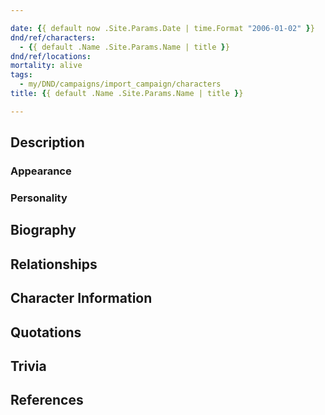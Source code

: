 ```yaml
---

date: {{ default now .Site.Params.Date | time.Format "2006-01-02" }}
dnd/ref/characters:
  - {{ default .Name .Site.Params.Name | title }}
dnd/ref/locations:
mortality: alive
tags:
  - my/DND/campaigns/import_campaign/characters
title: {{ default .Name .Site.Params.Name | title }}

---
```


## Description

### Appearance

### Personality

## Biography

## Relationships

## Character Information

## Quotations

## Trivia

## References

